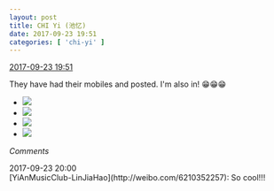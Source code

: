 ```yaml
---
layout: post
title: CHI Yi (池忆)
date: 2017-09-23 19:51
categories: [ 'chi-yi' ]
---
```


<div class="weibo-info">
  <a href="http://weibo.com/6117581836/FnaMDqn5t">2017-09-23 19:51</a>
</div>

They have had their mobiles and posted. I'm also in! :grin::grin::grin:

<!-- more -->

<ul class="weibo-pic-list-2">
  <li class="weibo-pic">
    <a href="http://wx2.sinaimg.cn/mw690/006G0KuMgy1fjtqnbanvcj30k00qowh7.jpg"><img src="//wx2.sinaimg.cn/thumb150/006G0KuMgy1fjtqnbanvcj30k00qowh7.jpg" /></a>
  </li>
  <li class="weibo-pic">
    <a href="http://wx4.sinaimg.cn/mw690/006G0KuMgy1fjtqnbyx3vj30qo0zk3zn.jpg"><img src="//wx4.sinaimg.cn/thumb150/006G0KuMgy1fjtqnbyx3vj30qo0zk3zn.jpg" /></a>
  </li>
  <li class="weibo-pic">
    <a href="http://wx1.sinaimg.cn/mw690/006G0KuMgy1fjtqncvngpj30k00qojtw.jpg"><img src="//wx1.sinaimg.cn/thumb150/006G0KuMgy1fjtqncvngpj30k00qojtw.jpg" /></a>
  </li>
  <li class="weibo-pic">
    <a href="http://wx3.sinaimg.cn/mw690/006G0KuMgy1fjtqndrxl7j30k00qotb2.jpg"><img src="//wx3.sinaimg.cn/thumb150/006G0KuMgy1fjtqndrxl7j30k00qotb2.jpg" /></a>
  </li>
</ul>

*Comments*

<div class="weibo-info">2017-09-23 20:00</div>
[YiAnMusicClub-LinJiaHao](http://weibo.com/6210352257): So cool!!!
